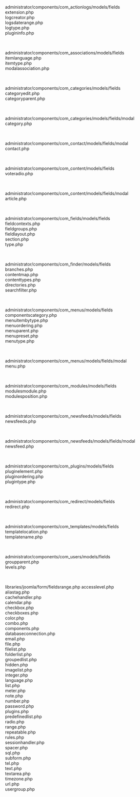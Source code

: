administrator/components/com_actionlogs/models/fields <br/>
extension.php<br/>
logcreator.php<br/>
logsdaterange.php<br/>
logtype.php<br/>
plugininfo.php<br/>
<br/>
<br/>

administrator/components/com_associations/models/fields<br/>
itemlanguage.php<br/>
itemtype.php<br/>
modalassociation.php<br/>
<br/>
<br/>

administrator/components/com_categories/models/fields<br/>
categoryedit.php<br/>
categoryparent.php<br/>
<br/>
<br/>

administrator/components/com_categories/models/fields/modal<br/>
category.php<br/>
<br/>
<br/>

administrator/components/com_contact/models/fields/modal<br/>
contact.php<br/>
<br/>
<br/>

administrator/components/com_content/models/fields<br/>
voteradio.php<br/>
<br/>
<br/>

administrator/components/com_content/models/fields/modal<br/>
article.php<br/>
<br/>
<br/>


administrator/components/com_fields/models/fields<br/>
fieldcontexts.php<br/>
fieldgroups.php<br/>
fieldlayout.php<br/>
section.php<br/>
type.php<br/>
<br/>
<br/>


administrator/components/com_finder/models/fields<br/>
branches.php<br/>
contentmap.php<br/>
contenttypes.php<br/>
directories.php<br/>
searchfilter.php<br/>
<br/>
<br/>


administrator/components/com_menus/models/fields<br/>
componentscategory.php<br/>
menuitembytype.php<br/>
menuordering.php<br/>
menuparent.php<br/>
menupreset.php<br/>
menutype.php<br/>
<br/>
<br/>


administrator/components/com_menus/models/fields/modal<br/>
menu.php<br/>
<br/>
<br/>


administrator/components/com_modules/models/fields<br/>
modulesmodule.php<br/>
modulesposition.php<br/>
<br/>
<br/>



administrator/components/com_newsfeeds/models/fields<br/>
newsfeeds.php<br/>
<br/>
<br/>

administrator/components/com_newsfeeds/models/fields/modal<br/>
newsfeed.php<br/>
<br/>
<br/>

administrator/components/com_plugins/models/fields<br/>
pluginelement.php<br/>
pluginordering.php<br/>
plugintype.php<br/>
<br/>
<br/>

administrator/components/com_redirect/models/fields<br/>
redirect.php<br/>
<br/>
<br/>

administrator/components/com_templates/models/fields<br/>
templatelocation.php<br/>
templatename.php<br/>
<br/>
<br/>

administrator/components/com_users/models/fields<br/>
groupparent.php<br/>
levels.php<br/>
<br/>
<br/>


libraries/joomla/form/fieldsrange.php
accesslevel.php<br/>
aliastag.php<br/>
cachehandler.php<br/>
calendar.php<br/>
checkbox.php<br/>
checkboxes.php<br/>
color.php<br/>
combo.php<br/>
components.php<br/>
databaseconnection.php<br/>
email.php<br/>
file.php<br/>
filelist.php<br/>
folderlist.php<br/>
groupedlist.php<br/>
hidden.php<br/>
imagelist.php<br/>
integer.php<br/>
language.php<br/>
list.php<br/>
meter.php<br/>
note.php<br/>
number.php<br/>
password.php<br/>
plugins.php<br/>
predefinedlist.php<br/>
radio.php<br/>
range.php<br/>
repeatable.php<br/>
rules.php<br/>
sessionhandler.php<br/>
spacer.php<br/>
sql.php<br/>
subform.php<br/>
tel.php<br/>
text.php<br/>
textarea.php<br/>
timezone.php<br/>
url.php<br/>
usergroup.php<br/>